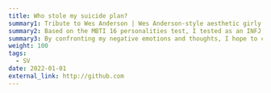 ```yaml
---
title: Who stole my suicide plan?
summary1: Tribute to Wes Anderson | Wes Anderson-style aesthetic girly retro short film
summary2: Based on the MBTI 16 personalities test, I tested as an INFJ, and one of the traits of this personality is that emotional burnout is a normalised state of mine. So this video was inspired by the fact that I occasionally have negative thoughts about suicide.
summary3: By confronting my negative emotions and thoughts, I hope to convey to all those who read this piece that although living is also a form of enduring, one lives in this world surrounded by love more than anything else, and that one receives love as well as gives it. No one can harm anyone, including himself, for his own selfish purposes. The law of the jungle does not apply to human society, and to apply the law of the jungle rigidly to human beings themselves is an irony and contempt for human values.
weight: 100
tags:
  - SV
date: 2022-01-01
external_link: http://github.com
---
```

